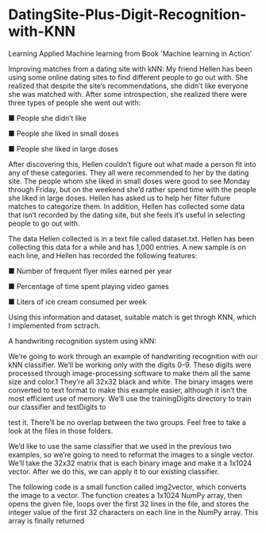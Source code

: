 # DatingSite-Plus-Digit-Recognition-with-KNN
Learning Applied Machine learning from Book 'Machine learning in Action'

Improving matches from a dating site with kNN:
My friend Hellen has been using some online dating sites to find different people to
go out with. She realized that despite the site’s recommendations, she didn’t like
everyone she was matched with. After some introspection, she realized there were
three types of people she went out with:



  ■ People she didn’t like
  
  ■ People she liked in small doses
  
  ■ People she liked in large doses
  

After discovering this, Hellen couldn’t figure out what made a person fit into any of
these categories. They all were recommended to her by the dating site. The people
whom she liked in small doses were good to see Monday through Friday, but on the
weekend she’d rather spend time with the people she liked in large doses. Hellen has
asked us to help her filter future matches to categorize them. In addition, Hellen has
collected some data that isn’t recorded by the dating site, but she feels it’s useful in
selecting people to go out with.


The data Hellen collected is in a text file called dataset.txt.
Hellen has been collecting this data for a while and has 1,000 entries. A new sample is on each line, and
Hellen has recorded the following features:

  ■ Number of frequent flyer miles earned per year
  
  ■ Percentage of time spent playing video games
  
  ■ Liters of ice cream consumed per week

Using this information and dataset, suitable match is get throgh KNN, which I implemented from sctrach.


A handwriting recognition system using kNN:

We’re going to work through an example of handwriting recognition with our kNN
classifier. We’ll be working only with the digits 0–9. 
These digits were processed through image-processing software to make them
all the same size and color.1
They’re all 32x32 black and white. The binary images
were converted to text format to make this example easier, although it isn’t the most
efficient use of memory. 
We’ll use the trainingDigits directory to train our classifier and testDigits to

test it. There’ll be no overlap between the two groups. Feel free to take a look at the
files in those folders.

We’d like to use the same classifier that we used in the previous two examples, so
we’re going to need to reformat the images to a single vector. We’ll take the 32x32
matrix that is each binary image and make it a 1x1024 vector. After we do this, we can
apply it to our existing classifier.

The following code is a small function called img2vector, which converts the
image to a vector. The function creates a 1x1024 NumPy array, then opens the given
file, loops over the first 32 lines in the file, and stores the integer value of the first 32
characters on each line in the NumPy array. This array is finally returned



